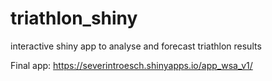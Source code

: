 # triathlon_shiny
interactive shiny app to analyse and forecast triathlon results  
  
Final app: https://severintroesch.shinyapps.io/app_wsa_v1/
